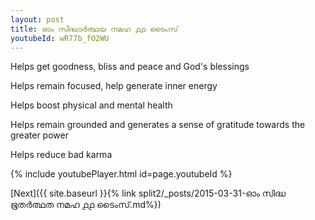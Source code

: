 ```yaml
---
layout: post
title: ഓം സിദ്ധാർത്ഥയ നമഹ ൧൧ ടൈംസ്
youtubeId: wR77b_fO2WU
---
```

 
 
Helps get goodness, bliss and peace and God's blessings
 
Helps remain focused, help generate inner energy 
 
Helps boost physical and mental health 
 
Helps remain grounded and generates a sense of gratitude towards the greater power 
 
Helps reduce bad karma
 
 
 
 


{% include youtubePlayer.html id=page.youtubeId %}
 
[Next]({{ site.baseurl }}{% link  split2/_posts/2015-03-31-ഓം സിദ്ധ ഭൂതർത്ഥത നമഹ ൧൧ ടൈംസ്.md%})
 
